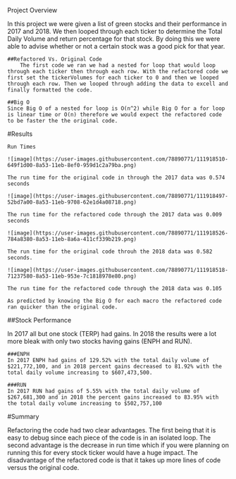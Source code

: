 Project Overview

In this project we were given a list of green stocks and their performance in 2017 and 2018. We then looped through each ticker to determine the Total Daily Volume and return percentage for that stock. By doing this we were able to advise whether or not a certain stock was a good pick for that year. 

	##Refactored Vs. Original Code
		The first code we ran we had a nested for loop that would loop through each ticker then through each row. With the refactored code we first set the tickerVolumes for each ticker to 0 and then we looped through each row. Then we looped through adding the data to excell and finally formatted the code. 	
		
	##Big O
	Since Big O of a nested for loop is O(n^2) while Big O for a for loop is linear time or O(n) therefore we would expect the refactored code to be faster the the original code. 

#Results

	Run Times

	![image](https://user-images.githubusercontent.com/78890771/111918510-649f1d00-8a53-11eb-8ef0-959d1c2a79ba.png)

	The run time for the original code in through the 2017 data was 0.574 seconds

	![image](https://user-images.githubusercontent.com/78890771/111918497-52bd7a00-8a53-11eb-9708-62e1d4a08718.png)

	The run time for the refactored code through the 2017 data was 0.009 seconds

	![image](https://user-images.githubusercontent.com/78890771/111918526-784a8380-8a53-11eb-8a6a-411cf339b219.png)

	The run time for the original code throuh the 2018 data was 0.582 seconds.

	![image](https://user-images.githubusercontent.com/78890771/111918518-71237580-8a53-11eb-953e-7c1818978e80.png)

	The run time for the refactored code through the 2018 data was 0.105

	As predicted by knowing the Big O for each macro the refactored code ran quicker than the original code. 

##Stock Performance

In 2017 all but one stock (TERP) had gains. In 2018 the results were a lot more bleak with only two stocks having gains (ENPH and RUN). 

	###ENPH
	In 2017 ENPH had gains of 129.52% with the total daily volume of $221,772,100, and in 2018 percent gains decreased to 81.92% with the total daily volume increasing to $607,473,500.

	###RUN
	In 2017 RUN had gains of 5.55% with the total daily volume of $267,681,300 and in 2018 the percent gains increased to 83.95% with the total daily volume increasing to $502,757,100

#Summary

Refactoring the code had two clear advantages. The first being that it is easy to debug since each piece of the code is in an isolated loop. The second advantage is the decrease in run time which if you were planning on running this for every stock ticker would have a huge impact. The disadvantage of the refactored code is that it takes up more lines of code versus the original code. 
